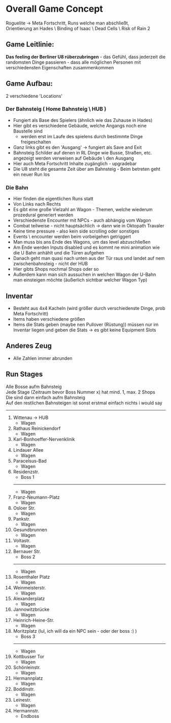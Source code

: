 # Overall Game Concept

Roguelite -> Meta Fortschritt, Runs welche man abschließt, \
Orientierung an Hades \ Binding of Isaac \ Dead Cells \ Risk of Rain 2

## Game Leitlinie: 
**Das feeling der Berliner U8 rüberzubringen** - das Gefühl, dass jederzeit die randomsten Dinge passieren - dass alle möglichen Personen mit verschiedensten Eigenschaften zusammenkommen

## Game Aufbau:
2 verschiedene 'Locations'

### Der Bahnsteig ( Home Bahnsteig \ HUB )
- Fungiert als Base des Spielers (ähnlich wie das Zuhause in Hades)
- Hier gibt es verschiedene Gebäude, welche Angangs noch eine Baustelle sind
    - werden erst im Laufe des spielens durch bestimmte Dinge freigeschalten
- Ganz links gibt es den 'Ausgang' -> fungiert als Save and Exit
- Bahnsteig Schilder auf denen in RL Dinge wie Busse, Straßen, etc. angezeigt werden verweisen auf Gebäude \ den Ausgang
- Hier auch Meta Fortschritt Inhalte zugänglich - upgradebar
- Die U8 steht die gesamte Zeit über am Bahnsteig - Beim betreten geht ein neuer Run los

### Die Bahn
- Hier finden die eigentlichen Runs statt
- Von Links nach Rechts
- Es gibt eine große Vielzahl an Wagon - Themen, welche wiederum prozedural generiert werden
- Verschiedenste Encounter mit NPCs - auch abhängig vom Wagon
- Combat teilweise - nicht hauptsächlich -> dann wie in Oktopath Travaler
- Keine time pressure - also kein side scrolling oder sonstiges
- Events \ encounter werden beim vorbeigehen getriggert
- Man muss bis ans Ende des Wagons, um das level abzuschließen
- Am Ende werden Inputs disabled und es kommt ne mini animation wie die U Bahn anhählt und die Türen aufgehen
- Danach geht man quasi nach unten aus der Tür raus und landet auf nem zwischenbahnsteig - nicht der HUB
- Hier gibts Shops nochmal Shops oder so
- Außerdem kann man sich aussuchen in welchen Wagon der U-Bahn man einsteigen möchte (äußerlich sichtbar welcher Wagon Typ)

## Inventar
- Besteht aus 4x4 Kacheln (wird größer durch verschiedenste Dinge, prob Meta Fortschritt)
- Items haben verschiedene größen
- Items die Stats geben (maybe nen Pullover (Rüstung)) müssen nur im Inventar liegen und geben die Stats -> es gibt keine Equipment Slots

## Anderes Zeug
- Alle Zahlen immer abrunden

## Run Stages
Alle Bosse aufm Bahnsteig \
Jede Stage (Zeitraum bevor Boss Nummer x) hat mind. 1, max. 2 Shops \
Die sind dann einfach aufm Bahnsteig \
Auf den restlichen Bahnsteigen ist sonst erstmal einfach nichts i would say 

---

1.  Wittenau -> HUB
    - Wagen
2.  Rathaus Reinickendorf
    - Wagen
3.  Karl-Bonhoeffer-Nervenklinik
    - Wagen
4.  Lindauer Allee
    - Wagen
5.  Paracelsus-Bad
    - Wagen
6.  Residenzstr.
    - Boss 1
    - ---
    - Wagen
7.  Franz-Neumann-Platz
    - Wagen
8.  Osloer Str. 
    - Wagen
9.  Pankstr.
    - Wagen
10. Gesundbrunnen
    - Wagen
11. Voltastr.
    - Wagen
12. Bernauer Str.
    - Boss 2
    - ---
    - Wagen
13. Rosenthaler Platz
    - Wagen
14. Weinmeisterstr.
    - Wagen
15. Alexanderplatz
    - Wagen
16. Jannowitzbrücke
    - Wagen
17. Heinrich-Heine-Str.
    - Wagen
18. Moritzplatz (lul, ich will da ein NPC sein - oder der boss :) )
    - Boss 3
    - ---
    - Wagen
19. Kottbusser Tor
    - Wagen
20. Schönleinstr.
    - Wagen
21. Hermannplatz
    - Wagen
22. Boddinstr.
    - Wagen
23. Leinestr.
    - Wagen
24. Hermannstr.
    - Endboss